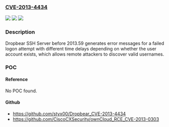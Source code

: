 ### [CVE-2013-4434](https://cve.mitre.org/cgi-bin/cvename.cgi?name=CVE-2013-4434)
![](https://img.shields.io/static/v1?label=Product&message=n%2Fa&color=blue)
![](https://img.shields.io/static/v1?label=Version&message=n%2Fa&color=blue)
![](https://img.shields.io/static/v1?label=Vulnerability&message=n%2Fa&color=brighgreen)

### Description

Dropbear SSH Server before 2013.59 generates error messages for a failed logon attempt with different time delays depending on whether the user account exists, which allows remote attackers to discover valid usernames.

### POC

#### Reference
No POC found.

#### Github
- https://github.com/styx00/Dropbear_CVE-2013-4434
- https://github.com/CiscoCXSecurity/ownCloud_RCE_CVE-2013-0303

